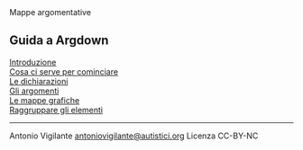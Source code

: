 <link rel="stylesheet" href="antonio-vigilante.github.io/filosofia/assets/style.css">

<div class="button orange">
Mappe argomentative
</div>

## Guida a Argdown

[Introduzione](introduzione.md)  
[Cosa ci serve per cominciare](cominciare.md)  
[Le dichiarazioni](dichiarazioni.md)   
[Gli argomenti](argomenti.md)  
[Le mappe grafiche](mappe-grafiche.md)  
[Raggruppare gli elementi](raggruppare-gli-elementi.md)  
 
---
Antonio Vigilante
antoniovigilante@autistici.org
Licenza CC-BY-NC
